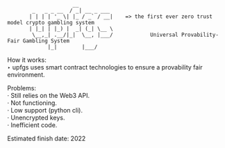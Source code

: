                          __           
            _   _ _ __  / _| __ _ ___ 
           | | | | '_ \| |_ / _` / __|    => the first ever zero trust model crypto gambling system
           | |_| | |_) |  _| (_| \__ \ 
            \__,_| .__/|_|  \__, |___/            Universal Provability-Fair Gambling System
                 |_|        |___/     
                 
How it works:\
‣ upfgs uses smart contract technologies to ensure a provability fair environment.

Problems:\
· Still relies on the Web3 API.\
· Not functioning.\
· Low support (python cli).\
· Unencrypted keys.\
· Inefficient code.


Estimated finish date: 2022
